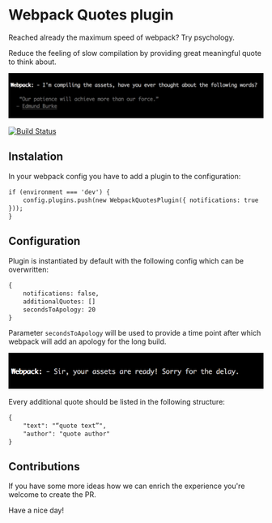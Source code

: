 Webpack Quotes plugin
===

Reached already the maximum speed of webpack? Try psychology.

Reduce the feeling of slow compilation by providing great meaningful quote to think about.

![Image of Webpack Quote](/assets/quote.png)

[![Build Status](https://travis-ci.org/Arturszott/webpack-quotes.svg)](https://travis-ci.org/Arturszott/webpack-quotes)

Instalation
---

In your webpack config you have to add a plugin to the configuration:

```
if (environment === 'dev') {
    config.plugins.push(new WebpackQuotesPlugin({ notifications: true }));
} 
```

Configuration
---

Plugin is instantiated by default with the following config which can be overwritten:

```
{
    notifications: false,
    additionalQuotes: []
    secondsToApology: 20
}
```

Parameter `secondsToApology` will be used to provide a time point after which webpack will add an apology for the long build.

![Image of Webpack Apology](/assets/ready.png)


Every additional quote should be listed in the following structure:

```
{
    "text": "“quote text”",
    "author": "quote author"
}
```

Contributions
---

If you have some more ideas how we can enrich the experience you're welcome to create the PR.

Have a nice day!
